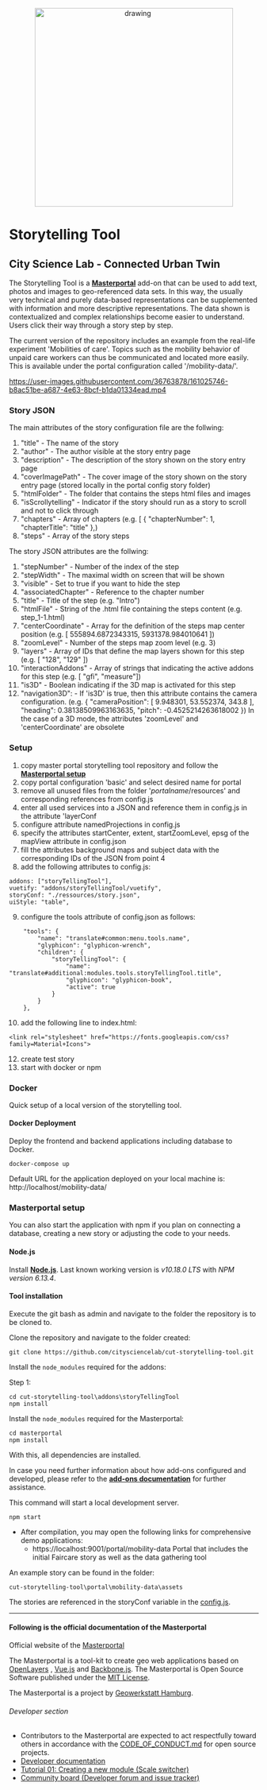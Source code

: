 <p align="center">
<img src="https://user-images.githubusercontent.com/61881523/186185988-e0eeb32a-3d2c-4fcc-bd33-bfb4abd7a35c.png" alt="drawing" width="400"/>
</p>

# Storytelling Tool

## City Science Lab - Connected Urban Twin

The Storytelling Tool is a **[Masterportal](https://www.masterportal.org/)** add-on that can be used to add text, photos
and images to geo-referenced data sets. In this way, the usually very technical and purely data-based representations
can be supplemented with information and more descriptive representations. The data shown is contextualized and complex
relationships become easier to understand. Users click their way through a story step by step.

The current version of the repository includes an example from the real-life experiment 'Mobilities of care'. Topics
such as the mobility behavior of unpaid care workers can thus be communicated and located more easily. This is available
under the portal configuration called '/mobility-data/'.

https://user-images.githubusercontent.com/36763878/161025746-b8ac51be-a687-4e63-8bcf-b1da01334ead.mp4

### Story JSON

The main attributes of the story configuration file are the follwing:

1. "title" - The name of the story
2. "author" - The author visible at the story entry page
3. "description" - The description of the story shown on the story entry page
4. "coverImagePath" - The cover image of the story shown on the story entry page (stored locally in the portal config
   story folder)
5. "htmlFolder" - The folder that contains the steps html files and images
6. "isScrollytelling" - Indicator if the story should run as a story to scroll and not to click through
7. "chapters" - Array of chapters (e.g. [
   {
   "chapterNumber": 1,
   "chapterTitle": "title"
   },)
8. "steps" - Array of the story steps

The story JSON attributes are the follwing:

1. "stepNumber" - Number of the index of the step
2. "stepWidth" - The maximal width on screen that will be shown
3. "visible" - Set to true if you want to hide the step
4. "associatedChapter" - Reference to the chapter number
5. "title" - Title of the step (e.g. "Intro")
6. "htmlFile" - String of the .html file containing the steps content (e.g. step_1-1.html)
7. "centerCoordinate" - Array for the definition of the steps map center position (e.g. [
   555894.6872343315,
   5931378.984010641
   ])
8. "zoomLevel" - Number of the steps map zoom level (e.g. 3)
9. "layers" - Array of IDs that define the map layers shown for this step (e.g. [
   "128",
   "129"
   ])
10. "interactionAddons" - Array of strings that indicating the active addons for this step (e.g. [
    "gfi",
    "measure"])
11. "is3D" - Boolean indicating if the 3D map is activated for this step
12. "navigation3D": - If 'is3D' is true, then this attribute contains the camera configuration. (e.g. {
    "cameraPosition": [
    9.948301,
    53.552374,
    343.8
    ],
    "heading": 0.38138509963163635,
    "pitch": -0.4525214263618002
    })
    In the case of a 3D mode, the attributes 'zoomLevel' and 'centerCoordinate' are obsolete

### Setup

1. copy master portal storytelling tool repository and follow the **[Masterportal setup](#masterportal-setup)**
2. copy portal configuration 'basic' and select desired name for portal
3. remove all unused files from the folder '*portalname*/resources' and corresponding references from config.js
4. enter all used services into a JSON and reference them in config.js in the attribute 'layerConf
5. configure attribute namedProjections in config.js
6. specify the attributes startCenter, extent, startZoomLevel, epsg of the mapView attribute in config.json
7. fill the attributes background maps and subject data with the corresponding IDs of the JSON from point 4
8. add the following attributes to config.js:

```
addons: ["storyTellingTool"],
vuetify: "addons/storyTellingTool/vuetify",
storyConf: "./ressources/story.json",
uiStyle: "table",

```

9. configure the tools attribute of config.json as follows:

```
    "tools": {
        "name": "translate#common:menu.tools.name",
        "glyphicon": "glyphicon-wrench",
        "children": {
            "storyTellingTool": {
                "name": "translate#additional:modules.tools.storyTellingTool.title",
                "glyphicon": "glyphicon-book",
                "active": true
            }
        }
    },
```

10. add the following line to index.html:

```
<link rel="stylesheet" href="https://fonts.googleapis.com/css?family=Material+Icons">
```

12. create test story
13. start with docker or npm

### Docker

Quick setup of a local version of the storytelling tool.

#### Docker Deployment

Deploy the frontend and backend applications including database to Docker.

```
docker-compose up
```

Default URL for the application deployed on your local machine is: http://localhost/mobility-data/

### Masterportal setup

You can also start the application with npm if you plan on connecting a database, creating a new story or adjusting the
code to your needs.

#### Node.js

Install **[Node.js](http://nodejs.org)**. Last known working version is *v10.18.0 LTS* with *NPM version 6.13.4*.

#### Tool installation

Execute the git bash as admin and navigate to the folder the repository is to be cloned to.

Clone the repository and navigate to the folder created:

```console
git clone https://github.com/citysciencelab/cut-storytelling-tool.git
```

Install the `node_modules` required for the addons:

Step 1:

```console
cd cut-storytelling-tool\addons\storyTellingTool
npm install
```

Install the `node_modules` required for the Masterportal:

```console
cd masterportal
npm install
```

With this, all dependencies are installed.

In case you need further information about how add-ons configured and developed, please refer to
the **[add-ons documentation](doc/addonsVue.md)** for further assistance.

This command will start a local development server.

```console
npm start
```

- After compilation, you may open the following links for comprehensive demo applications:
    - https://localhost:9001/portal/mobility-data Portal that includes the initial Faircare story as well as the data
      gathering tool

An example story can be found in the folder:

```
cut-storytelling-tool\portal\mobility-data\assets
```

The stories are referenced in the storyConf variable in the [config.js](portal\mobility-data\config.js).

---

#### Following is the official documentation of the Masterportal

Official website of the [Masterportal](https://www.masterportal.org/)

The Masterportal is a tool-kit to create geo web applications based on [OpenLayers](https://openlayers.org)
, [Vue.js](https://vuejs.org/) and [Backbone.js](https://backbonejs.org). The Masterportal is Open Source Software
published under the [MIT License](https://bitbucket.org/geowerkstatt-hamburg/masterportal/src/dev/License.txt).

The Masterportal is a project by [Geowerkstatt Hamburg](https://www.hamburg.de/geowerkstatt/).

###### Developer section

* Contributors to the Masterportal are expected to act respectfully toward others in accordance with the [CODE_OF_CONDUCT.md](./CODE_OF_CONDUCT.md) for open source projects.
* [Developer documentation](doc/devdoc.md)
* [Tutorial 01: Creating a new module (Scale switcher)](https://bitbucket.org/geowerkstatt-hamburg/masterportal/src/dev/doc/vueTutorial.md)
* [Community board (Developer forum and issue tracker)](https://trello.com/c/qajdXkMa/110-willkommen)
